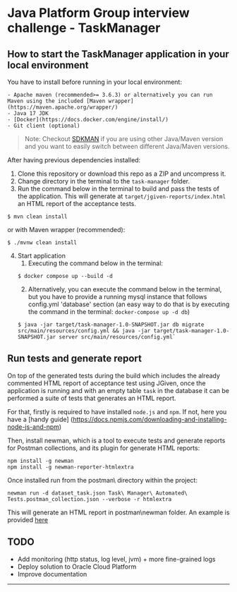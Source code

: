 # Java Platform Group interview challenge - TaskManager

## How to start the TaskManager application in your local environment

You have to install before running in your local environment:

    - Apache maven (recommended>= 3.6.3) or alternatively you can run Maven using the included [Maven wrapper](https://maven.apache.org/wrapper/) 
    - Java 17 JDK
    - [Docker](https://docs.docker.com/engine/install/) 
    - Git client (optional)

> Note: Checkout [SDKMAN](https://sdkman.io/) if you are using other Java/Maven version and you want to easily switch between different Java/Maven versions.

After having previous dependencies installed:

1. Clone this repository or download this repo as a ZIP and uncompress it.
2. Change directory in the terminal to the `task-manager` folder.
3. Run the command below in the terminal to build and pass the tests of the application. This will generate at `target/jgiven-reports/index.html` an HTML report of the acceptance tests.
```
$ mvn clean install
```
or with Maven wrapper (recommended):
```
$ ./mvnw clean install
```
4. Start application 
   1. Executing the command below in the terminal:
   ```
   $ docker compose up --build -d
   ```
   2. Alternatively, you can execute the command below in the terminal, but you have to provide a running mysql instance that follows config.yml 'database' section (an easy way to do that is by executing the command in the terminal: `docker-compose up -d db`) 
   ```
   $ java -jar target/task-manager-1.0-SNAPSHOT.jar db migrate src/main/resources/config.yml && java -jar target/task-manager-1.0-SNAPSHOT.jar server src/main/resources/config.yml` 
   ```
   
## Run tests and generate report

On top of the generated tests during the build which includes the already commented HTML report of acceptance test using JGiven, once the application is running and with an empty table `task` in the database it can be performed a suite of tests that generates an HTML report.

For that, firstly is required to have installed `node.js` and `npm`. If not, here you have a [handy guide] (https://docs.npmjs.com/downloading-and-installing-node-js-and-npm)

Then, install newman, which is a tool to execute tests and generate reports for Postman collections, and its plugin for generate HTML reports:
```
npm install -g newman
npm install -g newman-reporter-htmlextra 
```
Once installed run from the postman\ directory within the project:
```
newman run -d dataset_task.json Task\ Manager\ Automated\ Tests.postman_collection.json --verbose -r htmlextra
```
This will generate an HTML report in postman\newman folder. An example is provided [here](postman/newman/Task%20Manager%20Automated%20Tests-2023-07-19-20-27-41-837-0.html)  

## TODO
- Add monitoring (http status, log level, jvm) + more fine-grained logs
- Deploy solution to Oracle Cloud Platform
- Improve documentation
---
